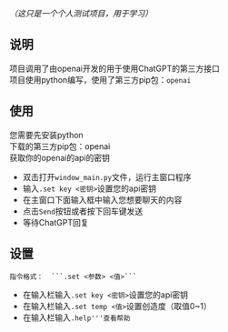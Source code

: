 *（这只是一个个人测试项目，用于学习）*  
## 说明 ##

项目调用了由openai开发的用于使用ChatGPT的第三方接口  
项目使用python编写，使用了第三方pip包：```openai```  

## 使用 ##

您需要先安装python  
下载的第三方pip包：openai  
获取你的openai的api的密钥

* 双击打开```window_main.py```文件，运行主窗口程序  
* 输入```.set key <密钥>```设置您的api密钥
* 在主窗口下面输入框中输入您想要聊天的内容
* 点击```Send```按钮或者按下回车键发送
* 等待ChatGPT回复

## 设置 ##

    指令格式：  ```.set <参数> <值>```
* 在输入栏输入```.set key <密钥>```设置您的api密钥
* 在输入栏输入```.set temp <值>```设置创造度（取值0~1）
* 在输入栏输入```.help'''查看帮助```

